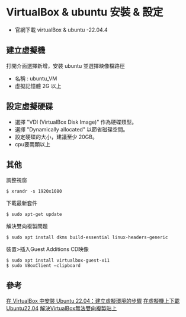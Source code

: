 # VirtualBox & ubuntu 安裝 & 設定

* 官網下載 virtualBox & ubuntu -22.04.4

## 建立虛擬機

打開介面選擇新增，安裝 ubuntu 並選擇映像檔路徑
  
* 名稱 : ubuntu_VM
* 虛擬記憶體 2G 以上

## 設定虛擬硬碟

* 選擇 "VDI (VirtualBox Disk Image)" 作為硬碟類型。
* 選擇 "Dynamically allocated" 以節省磁碟空間。
* 設定硬碟的大小，建議至少 20GB。
* cpu要兩顆以上

## 其他

調整視窗

```
$ xrandr -s 1920x1080
```

下載最新套件

```
$ sudo apt-get update
```

解決雙向複製問題

```
$ sudo apt install dkms build-essential linux-headers-generic
```

裝置>插入Guest Additions CD映像

```
$ sudo apt install virtualbox-guest-x11 
$ sudo VBoxClient –clipboard 
```

## 參考
[在 VirtualBox 中安裝 Ubuntu 22.04：建立虛擬環境的步驟](https://ithelp.ithome.com.tw/articles/10314329)
[在虛擬機上下載 Ubuntu22.04](https://hackmd.io/@VlKF_DoARpms11MmypZ2lg/howard)
[解決VirtualBox無法雙向複製貼上](https://medium.com/%E8%8A%B1%E5%93%A5%E7%9A%84%E5%A5%87%E5%B9%BB%E6%97%85%E7%A8%8B/%E8%A7%A3%E6%B1%BAvirtualbox%E7%84%A1%E6%B3%95%E9%9B%99%E5%90%91%E8%A4%87%E8%A3%BD%E8%B2%BC%E4%B8%8A-1554d5a81da0)
